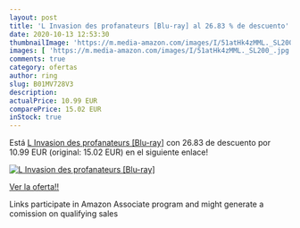 ```yaml
---
layout: post
title: 'L Invasion des profanateurs [Blu-ray] al 26.83 % de descuento'
date: 2020-10-13 12:53:30
thumbnailImage: 'https://m.media-amazon.com/images/I/51atHk4zMML._SL200_.jpg'
images: [ 'https://m.media-amazon.com/images/I/51atHk4zMML._SL200_.jpg' ]
comments: true
category: ofertas
author: ring
slug: B01MV728V3
description:
actualPrice: 10.99 EUR
comparePrice: 15.02 EUR
inStock: true
---
```


Está [L Invasion des profanateurs [Blu-ray]](https://www.amazon.fr/dp/B01MV728V3/?tag=tolees0d-21) con 26.83 de descuento por 10.99 EUR (original: 15.02 EUR) en el siguiente enlace!

[![L Invasion des profanateurs [Blu-ray]](https://m.media-amazon.com/images/I/51atHk4zMML._SL200_.jpg)](https://www.amazon.fr/dp/B01MV728V3/?tag=tolees0d-21)

[Ver la oferta!!](https://www.amazon.fr/dp/B01MV728V3/?tag=tolees0d-21)

Links participate in Amazon Associate program and might generate a comission on qualifying sales


